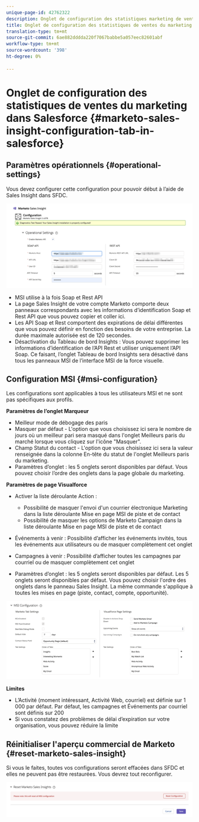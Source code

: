 ```yaml
---
unique-page-id: 42762322
description: Onglet de configuration des statistiques marketing de vente dans Salesforce - Docs marketing - Documentation du produit
title: Onglet de configuration des statistiques de ventes du marketing dans Salesforce
translation-type: tm+mt
source-git-commit: 6ae882dddda220f7067babbe5a057eec82601abf
workflow-type: tm+mt
source-wordcount: '398'
ht-degree: 0%

---
```



# Onglet de configuration des statistiques de ventes du marketing dans Salesforce {#marketo-sales-insight-configuration-tab-in-salesforce}

## Paramètres opérationnels {#operational-settings}

Vous devez configurer cette configuration pour pouvoir début à l’aide de Sales Insight dans SFDC.

![](assets/one.png)

* MSI utilise à la fois Soap et Rest API
* La page Sales Insight de votre compte Marketo comporte deux panneaux correspondants avec les informations d’identification Soap et Rest API que vous pouvez copier et coller ici.
* Les API Soap et Rest comportent des expirations de délai différentes que vous pouvez définir en fonction des besoins de votre entreprise. La durée maximale autorisée est de 120 secondes.
* Désactivation du Tableau de bord Insights : Vous pouvez supprimer les informations d’identification de l’API Rest et utiliser uniquement l’API Soap. Ce faisant, l’onglet Tableau de bord Insights sera désactivé dans tous les panneaux MSI de l’interface MSI de la force visuelle.

## Configuration MSI {#msi-configuration}

Les configurations sont applicables à tous les utilisateurs MSI et ne sont pas spécifiques aux profils.

**Paramètres de l’onglet Marqueur**

* Meilleur mode de débogage des paris
* Masquer par défaut - L&#39;option que vous choisissez ici sera le nombre de jours où un meilleur pari sera masqué dans l&#39;onglet Meilleurs paris du marché lorsque vous cliquez sur l&#39;icône &quot;Masquer&quot;.
* Champ Statut du contact - L&#39;option que vous choisissez ici sera la valeur renseignée dans la colonne En-tête du statut de l&#39;onglet Meilleurs paris du marketing.
* Paramètres d’onglet : les 5 onglets seront disponibles par défaut. Vous pouvez choisir l’ordre des onglets dans la page globale du marketing.

**Paramètres de page Visualforce**

* Activer la liste déroulante Action :

   * Possibilité de masquer l&#39;envoi d&#39;un courrier électronique Marketing dans la liste déroulante Mise en page MSI de piste et de contact
   * Possibilité de masquer les options de Marketo Campaign dans la liste déroulante Mise en page MSI de piste et de contact

* Événements à venir : Possibilité d’afficher les événements invités, tous les événements aux utilisateurs ou de masquer complètement cet onglet
* Campagnes à venir : Possibilité d’afficher toutes les campagnes par courriel ou de masquer complètement cet onglet
* Paramètres d’onglet : les 5 onglets seront disponibles par défaut. Les 5 onglets seront disponibles par défaut. Vous pouvez choisir l&#39;ordre des onglets dans le panneau Sales Insight. La même commande s&#39;applique à toutes les mises en page (piste, contact, compte, opportunité).

![](assets/two.png)

**Limites**

* L’Activité (moment intéressant, Activité Web, courriel) est définie sur 1 000 par défaut. Par défaut, les campagnes et Événements par courriel sont définis sur 200
* Si vous constatez des problèmes de délai d’expiration sur votre organisation, vous pouvez réduire la limite

## Réinitialiser l&#39;aperçu commercial de Marketo {#reset-marketo-sales-insight}

Si vous le faites, toutes vos configurations seront effacées dans SFDC et elles ne peuvent pas être restaurées. Vous devrez tout reconfigurer.

![](assets/three.png)
